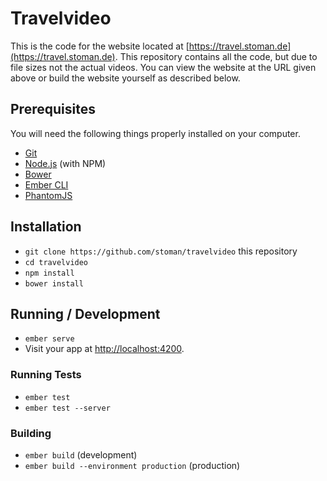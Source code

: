 # Travelvideo

This is the code for the website located at [https://travel.stoman.de](https://travel.stoman.de). This repository contains all the code, but due to file sizes not the actual videos. You can view the website at the URL given above or build the website yourself as described below.

## Prerequisites

You will need the following things properly installed on your computer.

* [Git](http://git-scm.com/)
* [Node.js](http://nodejs.org/) (with NPM)
* [Bower](http://bower.io/)
* [Ember CLI](http://ember-cli.com/)
* [PhantomJS](http://phantomjs.org/)

## Installation

* `git clone https://github.com/stoman/travelvideo` this repository
* `cd travelvideo`
* `npm install`
* `bower install`

## Running / Development

* `ember serve`
* Visit your app at [http://localhost:4200](http://localhost:4200).

### Running Tests

* `ember test`
* `ember test --server`

### Building

* `ember build` (development)
* `ember build --environment production` (production)
